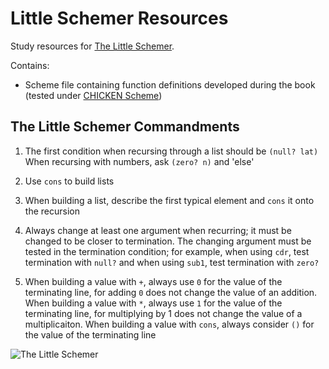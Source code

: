 # Little Schemer Resources

Study resources for [The Little Schemer](http://mitpress.mit.edu/books/little-schemer).

Contains:
* Scheme file containing function definitions developed during the book (tested under [CHICKEN Scheme](http://www.call-cc.org/))

## The Little Schemer Commandments

1. The first condition when recursing through a list should be `(null? lat)`
   When recursing with numbers, ask `(zero? n)` and 'else'

2. Use `cons` to build lists

3. When building a list, describe the first typical element and `cons` it onto the recursion

4. Always change at least one argument when recurring; it must be changed to be closer to termination.
   The changing argument must be tested in the termination condition;
   for example, when using `cdr`, test termination with `null?`
   and when using `sub1`, test termination with `zero?`
	
5. When building a value with `+`, always use `0` for the value of the terminating
   line, for adding `0` does not change the value of an addition.
   When building a value with `*`, always use `1` for the value of the terminating
   line, for multiplying by 1 does not change the value of a multiplicaiton.
   When building a value with `cons`, always consider `()` for the value of the
   terminating line


![The Little Schemer](http://lambda.jstolarek.com/wp-content/uploads/2013/01/The_Little_Schemer.jpg)

